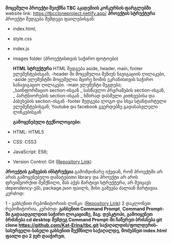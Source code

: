 **მოცემული პროექტი შეიქმნა TBC აკადემიის კონკურსის ფარგლებში**
website link: https://tbccloneproject.netlify.app/
**პროექტის სტრუქტურა**
პროექტი შედგება შემდეგი ფაილებისგან:

- index.html,
- style.css
- index.js
- images folder (პროექტისთვის საჭირო ფოტოები)

  **HTML სტრუქტურა**
  HTML შედგება aside, header, main, footer ელემენტებისგან;
  -header ში მოცემულია მენიუს ნავიგაციის ღილაკები,
  -aside ელემენტში მოცემულია მცირე ზომის ეკრანისთვის საჭირო სანავიგაციო ღილაკები.
  -main ელემენტი შეგდება;  
   _საინფორმაციო section-ისგან
  _ სასწავლო პრგრამების section-ისგან,
  _ პარტნიორების section-ისგან
  _ ხშირად დასმული კითხვებისა და პასუხების section-ისგან
  -footer შედგება ლოგო და სხვა სტანდარტული ელემენტებისგან; Youtube და facebook გვერდებზე გადასასვლელი ლინკებისგან

  **გამოყენებული ტექნოლოგიები:**

- HTML: HTML5
- CSS: CSS3
- JavaScript: ES6;

- Version Control: Git ([Repository Link](https://github.com/Kat-Erina/tbc))

**პროექტის გაშვების ინსტრუქცია**
გამომდინარე იქედან, რომ პროექტში არ არის გამოყენებული დამატებითი library და პროექტი არ არის ფრეიმვორქით შემქნილი, მას აქვს მარტივი სტრუქტურა, არ შეიცავს dependency-ებს, package.json ფაილს, მისი გაშვება ძალიან მარტივია. კერძოდ:

1 - გახსენით რეპოზიტორიის ლინკი: ([Repository Link](https://github.com/Kat-Erina/tbc))
2 დაკლონეთ რეპოზიტორია, კერძოდ:
**გახსენით Command Prompt**,
**Command Prompt-ში გადაადგილდით საჭირო ლოკაციაზე, მაგ: დესკტოპი, გამოიყენეთ ბრძანება cd desktop**
**შემდეგ Command Prompt-ში ჩაწერეთ ბრძანება git clone https://github.com/Kat-Erina/tbc.git საქაღალდის/ფოლდერის-სასურველი-სახელი**
**გახსენით შექმნილი საქაღალდე, მოძებნეთ index.html ფაილი და 2 ჯერ დააჭირეთ**,
